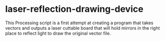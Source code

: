 laser-reflection-drawing-device
===============================

This Processing script is a first attempt at creating a program that takes vectors and outputs a laser cuttable board that will hold mirrors in the right place to reflect light to draw the original vector file.

